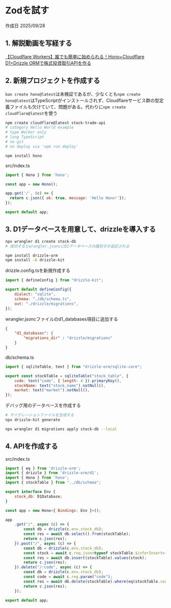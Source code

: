 # Zodを試す

作成日 2025/09/28

## 1. 解説動画を写経する

[【Cloudflare Workers】誰でも簡単に始められる！Hono+Cloudflare D1+Drizzle ORMで株式投資取引APIを作る](https://www.youtube.com/watch?v=nVuZiBAXJo0)

## 2. 新規プロジェクトを作成する

`ban create hono@latest`は未検証であるが、少なくとも`npm create hono@latest`はTypeScriptがインストールされず、Cloudflareサービス群の型定義ファイルも欠けていて、問題がある。代わりに`npm create cloudflare@latest`を使う

```bash
npm create cloudflare@latest stock-trade-api
# category Hello World example
# type Worker only
# lang TypeScript
# no git
# no deploy via 'npm run deploy'

npm install hono
```

src/index.ts

```javascript
import { Hono } from 'hono';

const app = new Hono();

app.get('/', (c) => {
  return c.json({ ok: true, message: 'Hello Hono!'});
});

export default app;
```

## 3.  D1データベースを用意して、drizzleを導入する

```bash
npx wrangler d1 create stock-db
# 成功するとwrangler.jsoncにD1データベースの識別子が追記される

npm install drizzle-orm
npm install -D drizzle-kit
```

drizzle.config.tsを新規作成する

```javascript
import { defineConfig } from "drizzle-kit";

export default defineConfig({
    dialect: "sqlite",
    schema: "./db/schema.ts",
    out: "./drizzle/migrations",
});
```

wrangler.jsoncファイルのd1_databases項目に追加する

```json
{
    "d1_databases": {
        "migrations_dir" : "drizzle/migrations"
    }
}
```

db/schema.ts

```javascript
import { sqliteTable, text } from "drizzle-orm/sqlite-core";

export const stockTable = sqliteTable("stock_table", {
    code: text("code", { length: 4 }).primaryKey(),
    stockName: text("stock_name").notNull(),
    market: text("market").notNull(),
});
```

デバッグ用のデータベースを作成する

```bash
# マイグレーションファイルを生成する
npx drizzle-kit generate

npx wrangler d1 migrations apply stock-db --local
```

## 4. APIを作成する

src/index.ts

```javascript
import { eq } from 'drizzle-orm';
import { drizzle } from 'drizzle-orm/d1';
import { Hono } from 'hono';
import { stockTable } from "../db/schema";

export interface Env {
    stock_db: D1Database;
}

const app = new Hono<{ Bindings: Env }>();

app
    .get("/", async (c) => {
        const db = drizzle(c.env.stock_db);
        const res = await db.select().from(stockTable);
        return c.json(res);
    }).post("/", async (c) => {
        const db = drizzle(c.env.stock_db);
        const stock = await c.req.json<typeof stockTable.$inferInsert>();
        const res = await db.insert(stockTable).values(stock);
        return c.json(res);
    }).delete("/:code", async (c) => {
        const db = drizzle(c.env.stock_db);
        const code = await c.req.param("code");
        const res = await db.delete(stockTable).where(eq(stockTable.code, code));
        return c.json(res);
    });

export default app;
```
